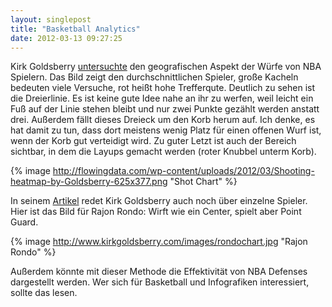 ```yaml
---
layout: singlepost
title: "Basketball Analytics"
date: 2012-03-13 09:27:25
---
```

Kirk Goldsberry [untersuchte](http://www.sloansportsconference.com/wp-content/uploads/2012/02/Goldsberry_Sloan_Submission.pdf) den geografischen Aspekt der Würfe von NBA Spielern. Das Bild zeigt den durchschnittlichen Spieler, große Kacheln bedeuten viele Versuche, rot heißt hohe Trefferqute. Deutlich zu sehen ist die Dreierlinie. Es ist keine gute Idee nahe an ihr zu werfen, weil leicht ein Fuß auf der Linie stehen bleibt und nur zwei Punkte gezählt werden anstatt drei. Außerdem fällt dieses Dreieck um den Korb herum auf. Ich denke, es hat damit zu tun, dass dort meistens wenig Platz für einen offenen Wurf ist, wenn der Korb gut verteidigt wird. Zu guter Letzt ist auch der Bereich sichtbar, in dem die Layups gemacht werden (roter Knubbel unterm Korb).


{% image http://flowingdata.com/wp-content/uploads/2012/03/Shooting-heatmap-by-Goldsberry-625x377.png "Shot Chart" %}

In seinem [Artikel](http://www.kirkgoldsberry.com/courtvision.htm) redet Kirk Goldsberry auch noch über einzelne Spieler. Hier ist das Bild für Rajon Rondo: Wirft wie ein Center, spielt aber Point Guard.

{% image http://www.kirkgoldsberry.com/images/rondochart.jpg "Rajon Rondo" %}

Außerdem könnte mit dieser Methode die Effektivität von NBA Defenses dargestellt werden. Wer sich für Basketball und Infografiken interessiert, sollte das lesen.